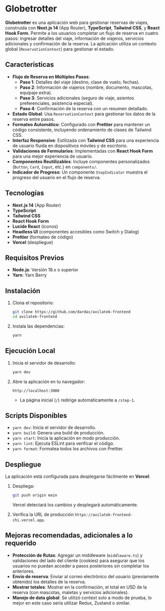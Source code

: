 # Globetrotter

**Globetrotter** es una aplicación web para gestionar reservas de viajes, construida con **Next.js 14** (App Router), **TypeScript**, **Tailwind CSS**, y **React Hook Form**. Permite a los usuarios completar un flujo de reserva en cuatro pasos: ingresar detalles del viaje, información de viajeros, servicios adicionales y confirmación de la reserva. La aplicación utiliza un contexto global (`ReservationContext`) para gestionar el estado.

## Características

- **Flujo de Reserva en Múltiples Pasos**:
  - **Paso 1**: Detalles del viaje (destino, clase de vuelo, fechas).
  - **Paso 2**: Información de viajeros (nombre, documento, mascotas, equipaje extra).
  - **Paso 3**: Servicios adicionales (seguro de viaje, asientos preferenciales, asistencia especial).
  - **Paso 4**: Confirmación de la reserva con un resumen detallado.
- **Estado Global**: Usa `ReservationContext` para gestionar los datos de la reserva entre pasos.
- **Formateo Automático**: Configurado con **Prettier** para mantener un código consistente, incluyendo ordenamiento de clases de Tailwind CSS.
- **Interfaz Responsive**: Estilizada con **Tailwind CSS** para una experiencia de usuario fluida en dispositivos móviles y de escritorio.
- **Validaciones de Formularios**: Implementadas con **React Hook Form** para una mejor experiencia de usuario.
- **Componentes Reutilizables**: Incluye componentes personalizados (`Button`, `Card`, `Input`, etc.) en `components/`.
- **Indicador de Progreso**: Un componente `StepIndicator` muestra el progreso del usuario en el flujo de reserva.

## Tecnologías

- **Next.js 14** (App Router)
- **TypeScript**
- **Tailwind CSS**
- **React Hook Form**
- **Lucide React** (íconos)
- **Headless UI** (componentes accesibles como Switch y Dialog)
- **Prettier** (formateo de código)
- **Vercel** (despliegue)

## Requisitos Previos

- **Node.js**: Versión 18.x o superior
- **Yarn**: Yarn Berry

## Instalación

1. Clona el repositorio:

   ```bash
   git clone https://github.com/dardac/avilatek-frontend
   cd avilatek-frontend
   ```

2. Instala las dependencias:

   ```bash
   yarn
   ```

## Ejecución Local

1. Inicia el servidor de desarrollo:

   ```bash
   yarn dev
   ```

2. Abre la aplicación en tu navegador:

   ```
   http://localhost:3000
   ```

   - La página inicial (`/`) redirige automáticamente a `/step-1`.

## Scripts Disponibles

- `yarn dev`: Inicia el servidor de desarrollo.
- `yarn build`: Genera una build de producción.
- `yarn start`: Inicia la aplicación en modo producción.
- `yarn lint`: Ejecuta ESLint para verificar el código.
- `yarn format`: Formatea todos los archivos con Prettier.

## Despliegue

La aplicación está configurada para desplegarse fácilmente en **Vercel**:

1. Despliega:
   ```bash
   git push origin main
   ```
   Vercel detectará los cambios y desplegará automáticamente.

2. Verifica la URL de producción `https://avilatek-frontend-chi.vercel.app`.

## Mejoras recomendadas, adicionales a lo requerido
- **Protección de Rutas**: Agregar un middleware (`middleware.ts`) y validaciones del lado del cliente (cookies) para asegurar que los usuarios no puedan acceder a pasos posteriores sin completar los anteriores.
- **Envío de reserva**: Enviar al correo electrónico del usuario (previamente obtenido) los detalles de la reserva.
- **Mostrar totales**: Mostrar en la confirmación, el total en USD de la reserva (con mascotas, maletas y servicios adicionales).
- **Manejo de data global**: Se utilizó context solo a modo de prueba, lo mejor en este caso sería utilizar Redux, Zustand o similar.